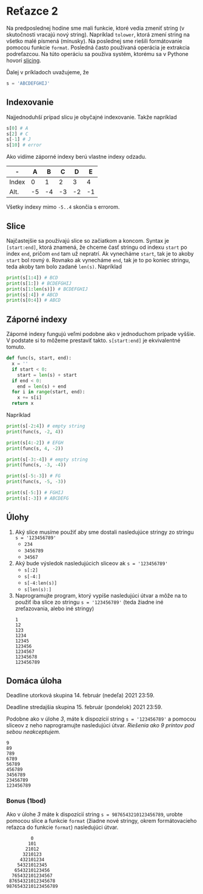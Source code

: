 # Reťazce 2

Na predposlednej hodine sme mali funkcie, ktoré vedia zmeniť string (v skutočnosti vracajú nový string). Napríklad `tolower`, ktorá zmení string na všetko malé písmená (mínusky). Na poslednej sme riešili formátovanie pomocou funkcie `format`. Posledná často používaná operácia je extrakcia podreťazcou. Na túto operáciu sa používa systém, ktorému sa v Pythone hovorí [slicing](https://railsware.com/blog/python-for-machine-learning-indexing-and-slicing-for-lists-tuples-strings-and-other-sequential-types/). 

Ďalej v príkladoch uvažujeme, že 

```py
s = 'ABCDEFGHIJ'
```

## Indexovanie

Najjednoduhší prípad slicu je obyčajné indexovanie. Takže napríklad

```py
s[0] # A
s[2] # C
s[-1] # J
s[10] # error
```

Ako vidíme záporné indexy berú vlastne indexy odzadu. 

| -     | A |	B | C | D | E |
|-------|---|---|---|---|---|
| Index | 0 | 1 | 2 | 3 | 4 |
| Alt.  |-5 |-4 |-3 |-2 |-1 | 

Všetky indexy mimo `-5..4` skončia s errorom. 

## Slice

Najčastejšie sa používajú slice so začiatkom a koncom. Syntax je `[start:end]`, ktorá znamená, že chceme časť stringu od indexu `start` po index `end`, pričom `end` tam už nepratrí. Ak vynecháme `start`, tak je to akoby `start` bol rovný `0`. Rovnako ak vynecháme `end`, tak je to po koniec stringu, teda akoby tam bolo zadané `len(s)`. Napríklad

```py
print(s[1:4]) # BCD
print(s[1:]) # BCDEFGHIJ
print(s[1:len(s)]) # BCDEFGHIJ
print(s[:4]) # ABCD
print(s[0:4]) # ABCD
```

## Záporné indexy

Záporné indexy fungujú veľmi podobne ako v jednoduchom prípade vyššie. V podstate si to môžeme prestaviť takto. `s[start:end]` je ekvivalentné tomuto. 

```py
def func(s, start, end):
  x = ''
  if start < 0:
    start = len(s) + start
  if end < 0:
    end = len(s) + end
  for i in range(start, end):
    x += s[i]
  return x
```

Napríklad 

```py 
print(s[-2:4]) # empty string
print(func(s, -2, 4))

print(s[4:-2]) # EFGH
print(func(s, 4, -2))

print(s[-3:-4]) # empty string
print(func(s, -3, -4))

print(s[-5:-3]) # FG
print(func(s, -5, -3))

print(s[-5:]) # FGHIJ
print(s[:-3]) # ABCDEFG
```

## Úlohy

1. Aký slice musíme použiť aby sme dostali nasledujúce stringy zo stringu `s = '123456789'`
   * `234`
   * `3456789`
   * `34567`
2. Aký bude výsledok nasledujúcich sliceov ak `s = '123456789'`
   * `s[:2]`
   * `s[-4:]`
   * `s[-4:len(s)]`
   * `s[len(s):]`
3. Naprogramujte program, ktorý vypíše nasledujúci útvar a môže na to použiť iba slice zo stringu `s = '123456789'` (teda žiadne iné zreťazovania, alebo iné stringy)
   ```
   1
   12
   123
   1234
   12345
   123456
   1234567
   12345678
   123456789
   ```

## Domáca úloha

Deadline utorková skupina 14. február (nedeľa) 2021 23:59.

Deadline stredajšia skupina 15. február (pondelok) 2021 23:59.

Podobne ako v úlohe *3*, máte k dispozícií string `s = '123456789'` a pomocou sliceov z neho naprogramujte nasledujúci útvar. *Riešenia ako 9 printov pod sebou neakceptujem.*

```plain
9
89
789
6789
56789
456789
3456789
23456789
123456789
```

### Bonus (1bod)

Ako v úlohe *3* máte k dispozícií string `s = 9876543210123456789`, urobte pomocou slice a funkcie `format` (žiadne nové stringy, okrem formátovacieho reťazca do funkcie `format`) nasledujúci útvar. 

```plain
         0
        101
       21012
      3210123
     432101234
    54321012345
   6543210123456
  765432101234567
 87654321012345678
9876543210123456789
```